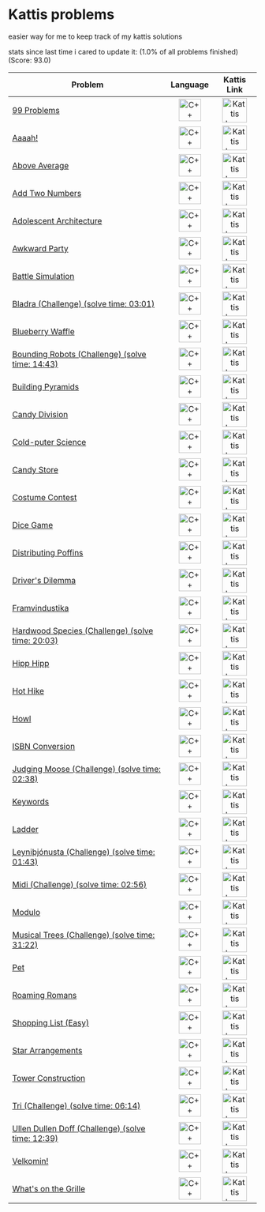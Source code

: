 
# Kattis problems

easier way for me to keep track of my kattis solutions

stats since last time i cared to update it: (1.0% of all problems finished) (Score: 93.0)

Problem | Language | Kattis Link
--- | --- | ---
[99 Problems](./src/99%20Problems/99problems.cpp) | <div align="center"><img src="https://img.icons8.com/ios-filled/50/000000/c-plus-plus-logo.png" alt="C++ Icon" width="45" height="45"></div>  | <div align="center">[<img src="https://archive.org/download/medium_202201/medium.png" alt="Kattis Logo" width="50" height="50">](https://open.kattis.com/problems/99problems)</div>
[Aaaah!](./src/Aaah!/aaaah.cpp) | <div align="center"><img src="https://img.icons8.com/ios-filled/50/000000/c-plus-plus-logo.png" alt="C++ Icon" width="45" height="45"></div>  | <div align="center">[<img src="https://archive.org/download/medium_202201/medium.png" alt="Kattis Logo" width="50" height="50">](https://open.kattis.com/problems/aaah)</div>
[Above Average](./src/Above%20Average/aboveAverage.cpp) | <div align="center"><img src="https://img.icons8.com/ios-filled/50/000000/c-plus-plus-logo.png" alt="C++ Icon" width="45" height="45"></div>  | <div align="center">[<img src="https://archive.org/download/medium_202201/medium.png" alt="Kattis Logo" width="50" height="50">](https://open.kattis.com/problems/aboveaverage)</div>
[Add Two Numbers](./src/Add%20Two%20Numbers/addTwoNumbers.cpp) | <div align="center"><img src="https://img.icons8.com/ios-filled/50/000000/c-plus-plus-logo.png" alt="C++ Icon" width="45" height="45"></div>  | <div align="center">[<img src="https://archive.org/download/medium_202201/medium.png" alt="Kattis Logo" width="50" height="50">](https://open.kattis.com/problems/addtwonumbers)</div>
[Adolescent Architecture](./src/Adolescent%20Architecture/adolescentArchitecture.cpp) | <div align="center"><img src="https://img.icons8.com/ios-filled/50/000000/c-plus-plus-logo.png" alt="C++ Icon" width="45" height="45"></div>  | <div align="center">[<img src="https://archive.org/download/medium_202201/medium.png" alt="Kattis Logo" width="50" height="50">](https://open.kattis.com/problems/adolescentarchitecture)</div>
[Awkward Party](./src/Awkward%20Party/awkwardParty.cpp) | <div align="center"><img src="https://img.icons8.com/ios-filled/50/000000/c-plus-plus-logo.png" alt="C++ Icon" width="45" height="45"></div>  | <div align="center">[<img src="https://archive.org/download/medium_202201/medium.png" alt="Kattis Logo" width="50" height="50">](https://open.kattis.com/problems/awkwardparty)</div>
[Battle Simulation](./src/Battle%20Simulation/battleSimulation.cpp) | <div align="center"><img src="https://img.icons8.com/ios-filled/50/000000/c-plus-plus-logo.png" alt="C++ Icon" width="45" height="45"></div>  | <div align="center">[<img src="https://archive.org/download/medium_202201/medium.png" alt="Kattis Logo" width="50" height="50">](https://open.kattis.com/problems/battlesimulation)</div>
[Bladra (Challenge) (solve time: 03:01)](./src/Bladra/bladra.cpp) | <div align="center"><img src="https://img.icons8.com/ios-filled/50/000000/c-plus-plus-logo.png" alt="C++ Icon" width="45" height="45"></div>  | <div align="center">[<img src="https://archive.org/download/medium_202201/medium.png" alt="Kattis Logo" width="50" height="50">](https://open.kattis.com/problems/bladra2)</div>
[Blueberry Waffle](./src/Blueberry%20Waffle/blueberryWaffle.cpp) | <div align="center"><img src="https://img.icons8.com/ios-filled/50/000000/c-plus-plus-logo.png" alt="C++ Icon" width="45" height="45"></div>  | <div align="center">[<img src="https://archive.org/download/medium_202201/medium.png" alt="Kattis Logo" width="50" height="50">](https://open.kattis.com/problems/blueberrywaffle)</div>
[Bounding Robots (Challenge) (solve time: 14:43)](./src/Bounding%20Robots/boundingRobots.cpp) | <div align="center"><img src="https://img.icons8.com/ios-filled/50/000000/c-plus-plus-logo.png" alt="C++ Icon" width="45" height="45"></div>  | <div align="center">[<img src="https://archive.org/download/medium_202201/medium.png" alt="Kattis Logo" width="50" height="50">](https://open.kattis.com/problems/boundingrobots)</div>
[Building Pyramids](./src/Building%20Pyramids/buildingPyramids.cpp) | <div align="center"><img src="https://img.icons8.com/ios-filled/50/000000/c-plus-plus-logo.png" alt="C++ Icon" width="45" height="45"></div>  | <div align="center">[<img src="https://archive.org/download/medium_202201/medium.png" alt="Kattis Logo" width="50" height="50">](https://open.kattis.com/problems/pyramids)</div>
[Candy Division](./src/Candy%20Division/candyDivision.cpp) | <div align="center"><img src="https://img.icons8.com/ios-filled/50/000000/c-plus-plus-logo.png" alt="C++ Icon" width="45" height="45"></div>  | <div align="center">[<img src="https://archive.org/download/medium_202201/medium.png" alt="Kattis Logo" width="50" height="50">](https://open.kattis.com/problems/candydivision)</div>
[Cold-puter Science](./src/Cold-puter%20Science/coldputerScience.cpp) | <div align="center"><img src="https://img.icons8.com/ios-filled/50/000000/c-plus-plus-logo.png" alt="C++ Icon" width="45" height="45"></div>  | <div align="center">[<img src="https://archive.org/download/medium_202201/medium.png" alt="Kattis Logo" width="50" height="50">](https://open.kattis.com/problems/cold)</div>
[Candy Store](./src/Candy%20Store/candyStore.cpp) | <div align="center"><img src="https://img.icons8.com/ios-filled/50/000000/c-plus-plus-logo.png" alt="C++ Icon" width="45" height="45"></div>  | <div align="center">[<img src="https://archive.org/download/medium_202201/medium.png" alt="Kattis Logo" width="50" height="50">](https://open.kattis.com/problems/candystore)</div>
[Costume Contest](./src/Costume%20Contest/costumeContest.cpp) | <div align="center"><img src="https://img.icons8.com/ios-filled/50/000000/c-plus-plus-logo.png" alt="C++ Icon" width="45" height="45"></div>  | <div align="center">[<img src="https://archive.org/download/medium_202201/medium.png" alt="Kattis Logo" width="50" height="50">](https://open.kattis.com/problems/costumecontest)</div>
[Dice Game](./src/Dice%20Game/diceGame.cpp) | <div align="center"><img src="https://img.icons8.com/ios-filled/50/000000/c-plus-plus-logo.png" alt="C++ Icon" width="45" height="45"></div>  | <div align="center">[<img src="https://archive.org/download/medium_202201/medium.png" alt="Kattis Logo" width="50" height="50">](https://open.kattis.com/problems/dicegame)</div>
[Distributing Poffins](./src/Distributing%20Poffins/distributingPoffins.cpp) | <div align="center"><img src="https://img.icons8.com/ios-filled/50/000000/c-plus-plus-logo.png" alt="C++ Icon" width="45" height="45"></div>  | <div align="center">[<img src="https://archive.org/download/medium_202201/medium.png" alt="Kattis Logo" width="50" height="50">](https://open.kattis.com/problems/distributingpoffins)</div>
[Driver's Dilemma](./src/Driver's%20Dilemma/driversDilemma.cpp) | <div align="center"><img src="https://img.icons8.com/ios-filled/50/000000/c-plus-plus-logo.png" alt="C++ Icon" width="45" height="45"></div>  | <div align="center">[<img src="https://archive.org/download/medium_202201/medium.png" alt="Kattis Logo" width="50" height="50">](https://open.kattis.com/problems/driversdilemma)</div>
[Framvindustika](./src/Framvindustika/framvindustika.cpp) | <div align="center"><img src="https://img.icons8.com/ios-filled/50/000000/c-plus-plus-logo.png" alt="C++ Icon" width="45" height="45"></div>  | <div align="center">[<img src="https://archive.org/download/medium_202201/medium.png" alt="Kattis Logo" width="50" height="50">](https://open.kattis.com/problems/framvindustika)</div>
[Hardwood Species (Challenge) (solve time: 20:03)](./src/Hardwood%20Species/hardwoodSpecies.cpp) | <div align="center"><img src="https://img.icons8.com/ios-filled/50/000000/c-plus-plus-logo.png" alt="C++ Icon" width="45" height="45"></div>  | <div align="center">[<img src="https://archive.org/download/medium_202201/medium.png" alt="Kattis Logo" width="50" height="50">](https://open.kattis.com/problems/hardwoodspecies)</div>
[Hipp Hipp](./src/Hipp%20Hipp/hippHipp.cpp) | <div align="center"><img src="https://img.icons8.com/ios-filled/50/000000/c-plus-plus-logo.png" alt="C++ Icon" width="45" height="45"></div>  | <div align="center">[<img src="https://archive.org/download/medium_202201/medium.png" alt="Kattis Logo" width="50" height="50">](https://open.kattis.com/problems/hipphipp)</div>
[Hot Hike](./src/Hot%20Hike/hotHike.cpp) | <div align="center"><img src="https://img.icons8.com/ios-filled/50/000000/c-plus-plus-logo.png" alt="C++ Icon" width="45" height="45"></div>  | <div align="center">[<img src="https://archive.org/download/medium_202201/medium.png" alt="Kattis Logo" width="50" height="50">](https://open.kattis.com/problems/hothike)</div>
[Howl](./src/Howl/howl.cpp) | <div align="center"><img src="https://img.icons8.com/ios-filled/50/000000/c-plus-plus-logo.png" alt="C++ Icon" width="45" height="45"></div>  | <div align="center">[<img src="https://archive.org/download/medium_202201/medium.png" alt="Kattis Logo" width="50" height="50">](https://open.kattis.com/problems/howl)</div>
[ISBN Conversion](./src/ISBN%20Conversion/isbnConversion.cpp) | <div align="center"><img src="https://img.icons8.com/ios-filled/50/000000/c-plus-plus-logo.png" alt="C++ Icon" width="45" height="45"></div>  | <div align="center">[<img src="https://archive.org/download/medium_202201/medium.png" alt="Kattis Logo" width="50" height="50">](https://open.kattis.com/problems/isbnconversion)</div>
[Judging Moose (Challenge) (solve time: 02:38)](./src/Judging%20Moose/judginMoose.cpp) | <div align="center"><img src="https://img.icons8.com/ios-filled/50/000000/c-plus-plus-logo.png" alt="C++ Icon" width="45" height="45"></div>  | <div align="center">[<img src="https://archive.org/download/medium_202201/medium.png" alt="Kattis Logo" width="50" height="50">](https://open.kattis.com/problems/judgingmoose)</div>
[Keywords](./src/Keywords/keywords.cpp) | <div align="center"><img src="https://img.icons8.com/ios-filled/50/000000/c-plus-plus-logo.png" alt="C++ Icon" width="45" height="45"></div>  | <div align="center">[<img src="https://archive.org/download/medium_202201/medium.png" alt="Kattis Logo" width="50" height="50">](https://open.kattis.com/problems/keywords)</div>
[Ladder](./src/Ladder/ladder.cpp) | <div align="center"><img src="https://img.icons8.com/ios-filled/50/000000/c-plus-plus-logo.png" alt="C++ Icon" width="45" height="45"></div>  | <div align="center">[<img src="https://archive.org/download/medium_202201/medium.png" alt="Kattis Logo" width="50" height="50">](https://open.kattis.com/problems/ladder)</div>
[Leyniþjónusta (Challenge) (solve time: 01:43)](./src/Leyniþjónusta/leyniþjónusta.cpp) | <div align="center"><img src="https://img.icons8.com/ios-filled/50/000000/c-plus-plus-logo.png" alt="C++ Icon" width="45" height="45"></div>  | <div align="center">[<img src="https://archive.org/download/medium_202201/medium.png" alt="Kattis Logo" width="50" height="50">](https://open.kattis.com/problems/leynithjonusta)</div>
[Midi (Challenge) (solve time: 02:56)](./src/Midi/midi.cpp) | <div align="center"><img src="https://img.icons8.com/ios-filled/50/000000/c-plus-plus-logo.png" alt="C++ Icon" width="45" height="45"></div>  | <div align="center">[<img src="https://archive.org/download/medium_202201/medium.png" alt="Kattis Logo" width="50" height="50">](https://open.kattis.com/problems/midi)</div>
[Modulo](./src/Modulo/modulo.cpp) | <div align="center"><img src="https://img.icons8.com/ios-filled/50/000000/c-plus-plus-logo.png" alt="C++ Icon" width="45" height="45"></div> | <div align="center">[<img src="https://archive.org/download/medium_202201/medium.png" alt="Kattis Logo" width="50" height="50">](https://open.kattis.com/problems/modulo)</div>
[Musical Trees (Challenge) (solve time: 31:22)](./src/Musical%20Trees/musicalTrees.cpp) | <div align="center"><img src="https://img.icons8.com/ios-filled/50/000000/c-plus-plus-logo.png" alt="C++ Icon" width="45" height="45"></div> | <div align="center">[<img src="https://archive.org/download/medium_202201/medium.png" alt="Kattis Logo" width="50" height="50">](https://open.kattis.com/problems/musicaltrees)</div>
[Pet](./src/Pet/pet.cpp) | <div align="center"><img src="https://img.icons8.com/ios-filled/50/000000/c-plus-plus-logo.png" alt="C++ Icon" width="45" height="45"></div> | <div align="center">[<img src="https://archive.org/download/medium_202201/medium.png" alt="Kattis Logo" width="50" height="50">](https://open.kattis.com/problems/pet)</div>
[Roaming Romans](./src/Roaming%20Romans/roamingRomans.cpp) | <div align="center"><img src="https://img.icons8.com/ios-filled/50/000000/c-plus-plus-logo.png" alt="C++ Icon" width="45" height="45"></div> | <div align="center">[<img src="https://archive.org/download/medium_202201/medium.png" alt="Kattis Logo" width="50" height="50">](https://open.kattis.com/problems/romans)</div>
[Shopping List (Easy)](./src/Shopping%20List%20(Easy)/shoppingList(Easy).cpp) | <div align="center"><img src="https://img.icons8.com/ios-filled/50/000000/c-plus-plus-logo.png" alt="C++ Icon" width="45" height="45"></div> | <div align="center">[<img src="https://archive.org/download/medium_202201/medium.png" alt="Kattis Logo" width="50" height="50">](https://open.kattis.com/problems/shoppinglisteasy)</div>
[Star Arrangements](./src/Star%20Arrangements/starArrangments.cpp) | <div align="center"><img src="https://img.icons8.com/ios-filled/50/000000/c-plus-plus-logo.png" alt="C++ Icon" width="45" height="45"></div> | <div align="center">[<img src="https://archive.org/download/medium_202201/medium.png" alt="Kattis Logo" width="50" height="50">](https://open.kattis.com/problems/stararrangements)</div>
[Tower Construction](./src/Tower%20Construction/towerConstruction.cpp) | <div align="center"><img src="https://img.icons8.com/ios-filled/50/000000/c-plus-plus-logo.png" alt="C++ Icon" width="45" height="45"></div> | <div align="center">[<img src="https://archive.org/download/medium_202201/medium.png" alt="Kattis Logo" width="50" height="50">](https://open.kattis.com/problems/tornbygge)</div>
[Tri (Challenge) (solve time: 06:14)](./src/Tri/tri.cpp) | <div align="center"><img src="https://img.icons8.com/ios-filled/50/000000/c-plus-plus-logo.png" alt="C++ Icon" width="45" height="45"></div> | <div align="center">[<img src="https://archive.org/download/medium_202201/medium.png" alt="Kattis Logo" width="50" height="50">](https://open.kattis.com/problems/tri)</div>
[Ullen Dullen Doff (Challenge) (solve time: 12:39)](./src/Ullen%20dullen%20doff/ullenDullenDoff.cpp) | <div align="center"><img src="https://img.icons8.com/ios-filled/50/000000/c-plus-plus-logo.png" alt="C++ Icon" width="45" height="45"></div> | <div align="center">[<img src="https://archive.org/download/medium_202201/medium.png" alt="Kattis Logo" width="50" height="50">](https://open.kattis.com/problems/ullendullendoff)</div>
[Velkomin!](./src/Velkomin!/velkomin.cpp) | <div align="center"><img src="https://img.icons8.com/ios-filled/50/000000/c-plus-plus-logo.png" alt="C++ Icon" width="45" height="45"></div> | <div align="center">[<img src="https://archive.org/download/medium_202201/medium.png" alt="Kattis Logo" width="50" height="50">](https://open.kattis.com/problems/velkomin)</div>
[What's on the Grille](./src/What's%20on%20the%20Grille/whatsOnTheGrille.cpp) | <div align="center"><img src="https://img.icons8.com/ios-filled/50/000000/c-plus-plus-logo.png" alt="C++ Icon" width="45" height="45"></div> | <div align="center">[<img src="https://archive.org/download/medium_202201/medium.png" alt="Kattis Logo" width="50" height="50">](https://open.kattis.com/problems/grille)</div>
